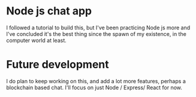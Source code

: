 # Node js chat app

I followed a tutorial to build this, but I've been practicing Node js more and I've concluded it's the best thing since the spawn of my existence, in the computer world at least.

# Future development

I do plan to keep working on this, and add a lot more features, perhaps a blockchain based chat. I'll focus on just Node / Express/ React for now.
